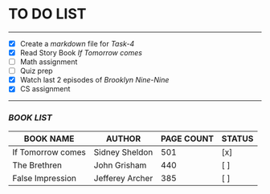 # **TO DO LIST**
___
* [x] Create a *markdown* file for *Task-4*
* [x] Read Story Book *If Tomorrow comes* 
* [ ] Math assignment
* [ ] Quiz prep
* [x] Watch last 2 episodes of *Brooklyn Nine-Nine*
* [x] CS assignment
___

### ***BOOK LIST***

| BOOK NAME         |  AUTHOR         |  PAGE COUNT | STATUS|
| ----------------- | --------------- |------------ | ------|
|If Tomorrow comes  | Sidney Sheldon  |   501       |  [x]  |
|The Brethren       | John Grisham    |   440       |  [ ]  |
|False Impression   | Jefferey Archer |   385       |  [ ]  |
